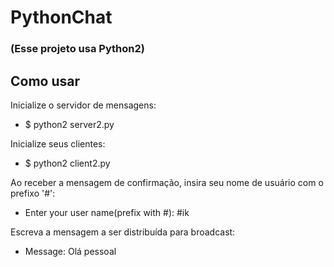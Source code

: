 # PythonChat
### (Esse projeto usa Python2)

## Como usar

Inicialize o servidor de mensagens:
- $ python2 server2.py

Inicialize seus clientes:
- $ python2 client2.py

Ao receber a mensagem de confirmação, insira seu nome de usuário com o prefixo '#':
- Enter your user name(prefix with #): #ik

Escreva a mensagem a ser distribuída para broadcast:
- Message: Olá pessoal
